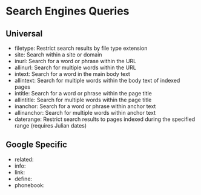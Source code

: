 # Search Engines Queries

## Universal

* filetype: Restrict search results by file type extension
* site: Search within a site or domain
* inurl: Search for a word or phrase within the URL
* allinurl: Search for multiple words within the URL
* intext: Search for a word in the main body text
* allintext: Search for multiple words within the body text of indexed pages
* intitle: Search for a word or phrase within the page title
* allintitle: Search for multiple words within the page title
* inanchor: Search for a word or phrase within anchor text
* allinanchor: Search for multiple words within anchor text
* daterange: Restrict search results to pages indexed during the specified range (requires Julian dates)

## Google Specific

* related:
* info:
* link:
* define:
* phonebook:
